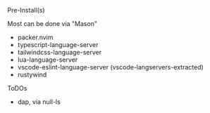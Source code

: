 Pre-Install(s)

Most can be done via "Mason"

- packer.nvim
- typescript-language-server
- tailwindcss-language-server
- lua-language-server
- vscode-eslint-language-server (vscode-langservers-extracted)
- rustywind

ToDOs
- dap, via null-ls 
